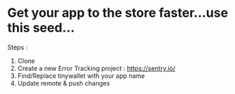 # Get your app to the store faster...use this seed...

Steps :

1. Clone 
2. Create a new Error Tracking project : https://sentry.io/
3. Find/Replace tinywallet with your app name
4. Update remote & push changes